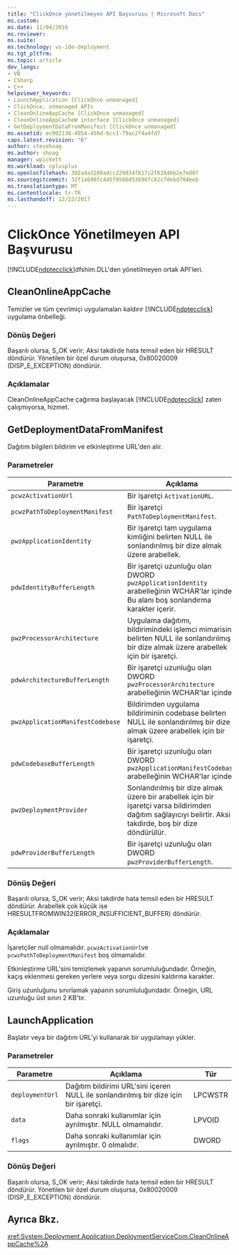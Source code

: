 ```yaml
---
title: "ClickOnce yönetilmeyen API Başvurusu | Microsoft Docs"
ms.custom: 
ms.date: 11/04/2016
ms.reviewer: 
ms.suite: 
ms.technology: vs-ide-deployment
ms.tgt_pltfrm: 
ms.topic: article
dev_langs:
- VB
- CSharp
- C++
helpviewer_keywords:
- LaunchApplication [ClickOnce unmanaged]
- ClickOnce, unmanaged APIs
- CleanOnlineAppCache [ClickOnce unmanaged]
- CleanOnlineAppCacheW interface [ClickOnce unmanaged]
- GetDeploymentDataFromManifest [ClickOnce unmanaged]
ms.assetid: ec002138-4054-456d-bcc1-79ac2f4a4fd7
caps.latest.revision: "6"
author: stevehoag
ms.author: shoag
manager: wpickett
ms.workload: cplusplus
ms.openlocfilehash: 392ada2288adcc229834f617c2f6284bb2e7ed0f
ms.sourcegitcommit: 32f1a690fc445f9586d53698fc82c7debd784eeb
ms.translationtype: MT
ms.contentlocale: tr-TR
ms.lasthandoff: 12/22/2017
---
```

# <a name="clickonce-unmanaged-api-reference"></a>ClickOnce Yönetilmeyen API Başvurusu
[!INCLUDE[ndptecclick](../deployment/includes/ndptecclick_md.md)]dfshim.DLL'den yönetilmeyen ortak API'leri.  
  
## <a name="cleanonlineappcache"></a>CleanOnlineAppCache  
 Temizler ve tüm çevrimiçi uygulamaları kaldırır [!INCLUDE[ndptecclick](../deployment/includes/ndptecclick_md.md)] uygulama önbelleği.  
  
### <a name="return-value"></a>Dönüş Değeri  
 Başarılı olursa, S_OK verir; Aksi takdirde hata temsil eden bir HRESULT döndürür. Yönetilen bir özel durum oluşursa, 0x80020009 (DISP_E_EXCEPTION) döndürür.  
  
### <a name="remarks"></a>Açıklamalar  
 CleanOnlineAppCache çağırma başlayacak [!INCLUDE[ndptecclick](../deployment/includes/ndptecclick_md.md)] zaten çalışmıyorsa, hizmet.  
  
## <a name="getdeploymentdatafrommanifest"></a>GetDeploymentDataFromManifest  
 Dağıtım bilgileri bildirim ve etkinleştirme URL'den alır.  
  
### <a name="parameters"></a>Parametreler  
  
|Parametre|Açıklama|Tür|  
|---------------|-----------------|----------|  
|`pcwzActivationUrl`|Bir işaretçi `ActivationURL`.|LPCWSTR|  
|`pcwzPathToDeploymentManifest`|Bir işaretçi `PathToDeploymentManifest`.|LPCWSTR|  
|`pwzApplicationIdentity`|Bir işaretçi tam uygulama kimliğini belirten NULL ile sonlandırılmış bir dize almak üzere arabellek.|LPWSTR|  
|`pdwIdentityBufferLength`|Bir işaretçi uzunluğu olan DWORD `pwzApplicationIdentity` arabelleğinin WCHAR'lar içinde. Bu alanı boş sonlandırma karakter içerir.|LPDWORD|  
|`pwzProcessorArchitecture`|Uygulama dağıtımı, bildirimindeki işlemci mimarisini belirten NULL ile sonlandırılmış bir dize almak üzere arabellek için bir işaretçi.|LPWSTR|  
|`pdwArchitectureBufferLength`|Bir işaretçi uzunluğu olan DWORD `pwzProcessorArchitecture` arabelleğinin WCHAR'lar içinde.|LPDWORD|  
|`pwzApplicationManifestCodebase`|Bildirimden uygulama bildiriminin codebase belirten NULL ile sonlandırılmış bir dize almak üzere arabellek için bir işaretçi.|LPWSTR|  
|`pdwCodebaseBufferLength`|Bir işaretçi uzunluğu olan DWORD `pwzApplicationManifestCodebase` arabelleğinin WCHAR'lar içinde.|LPDWORD|  
|`pwzDeploymentProvider`|Sonlandırılmış bir dize almak üzere bir arabellek için bir işaretçi varsa bildirimden dağıtım sağlayıcıyı belirtir. Aksi takdirde, boş bir dize döndürülür.|LPWSTR|  
|`pdwProviderBufferLength`|Bir işaretçi uzunluğu olan DWORD `pwzProviderBufferLength`.|LPDWORD|  
  
### <a name="return-value"></a>Dönüş Değeri  
 Başarılı olursa, S_OK verir; Aksi takdirde hata temsil eden bir HRESULT döndürür. Arabellek çok küçük ise HRESULTFROMWIN32(ERROR_INSUFFICIENT_BUFFER) döndürür.  
  
### <a name="remarks"></a>Açıklamalar  
 İşaretçiler null olmamalıdır. `pcwzActivationUrl`ve `pcwzPathToDeploymentManifest` boş olmamalıdır.  
  
 Etkinleştirme URL'sini temizlemek yapanın sorumluluğundadır. Örneğin, kaçış eklenmesi gereken yerlere veya sorgu dizesini kaldırma karakter.  
  
 Giriş uzunluğunu sınırlamak yapanın sorumluluğundadır. Örneğin, URL uzunluğu üst sınırı 2 KB'tır.  
  
## <a name="launchapplication"></a>LaunchApplication  
 Başlatır veya bir dağıtım URL'yi kullanarak bir uygulamayı yükler.  
  
### <a name="parameters"></a>Parametreler  
  
|Parametre|Açıklama|Tür|  
|---------------|-----------------|----------|  
|`deploymentUrl`|Dağıtım bildirimi URL'sini içeren NULL ile sonlandırılmış bir dize için bir işaretçi.|LPCWSTR|  
|`data`|Daha sonraki kullanımlar için ayrılmıştır. NULL olmamalıdır.|LPVOID|  
|`flags`|Daha sonraki kullanımlar için ayrılmıştır. 0 olmalıdır.|DWORD|  
  
### <a name="return-value"></a>Dönüş Değeri  
 Başarılı olursa, S_OK verir; Aksi takdirde hata temsil eden bir HRESULT döndürür. Yönetilen bir özel durum oluşursa, 0x80020009 (DISP_E_EXCEPTION) döndürür.  
  
## <a name="see-also"></a>Ayrıca Bkz.  
 <xref:System.Deployment.Application.DeploymentServiceCom.CleanOnlineAppCache%2A>